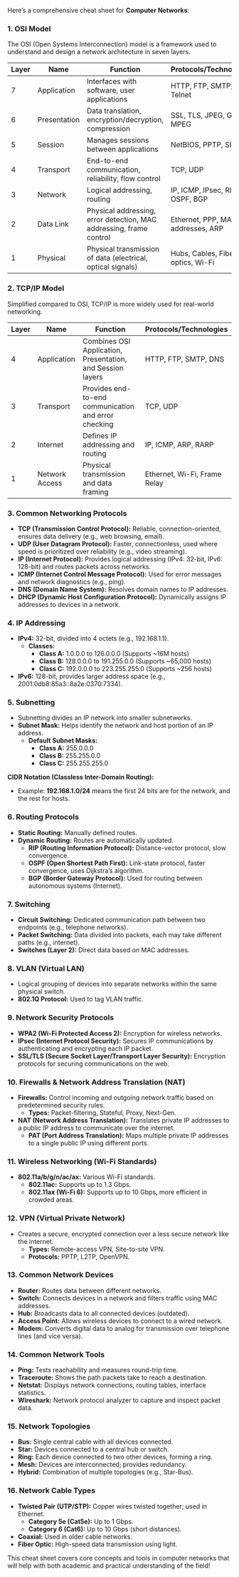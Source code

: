 Here’s a comprehensive cheat sheet for **Computer Networks**:

### 1. **OSI Model**
The OSI (Open Systems Interconnection) model is a framework used to understand and design a network architecture in seven layers.

| Layer | Name                  | Function                                                                          | Protocols/Technologies                          |
|-------|-----------------------|-----------------------------------------------------------------------------------|------------------------------------------------|
| 7     | Application            | Interfaces with software, user applications                                       | HTTP, FTP, SMTP, DNS, Telnet                   |
| 6     | Presentation           | Data translation, encryption/decryption, compression                              | SSL, TLS, JPEG, GIF, MPEG                      |
| 5     | Session                | Manages sessions between applications                                             | NetBIOS, PPTP, SIP                             |
| 4     | Transport              | End-to-end communication, reliability, flow control                               | TCP, UDP                                       |
| 3     | Network                | Logical addressing, routing                                                       | IP, ICMP, IPsec, RIP, OSPF, BGP                |
| 2     | Data Link              | Physical addressing, error detection, MAC addressing, frame control               | Ethernet, PPP, MAC addresses, ARP              |
| 1     | Physical               | Physical transmission of data (electrical, optical signals)                       | Hubs, Cables, Fiber optics, Wi-Fi              |

### 2. **TCP/IP Model**
Simplified compared to OSI, TCP/IP is more widely used for real-world networking.

| Layer | Name                  | Function                                                                          | Protocols/Technologies                          |
|-------|-----------------------|-----------------------------------------------------------------------------------|------------------------------------------------|
| 4     | Application            | Combines OSI Application, Presentation, and Session layers                        | HTTP, FTP, SMTP, DNS                           |
| 3     | Transport              | Provides end-to-end communication and error checking                              | TCP, UDP                                       |
| 2     | Internet               | Defines IP addressing and routing                                                 | IP, ICMP, ARP, RARP                            |
| 1     | Network Access         | Physical transmission and data framing                                            | Ethernet, Wi-Fi, Frame Relay                   |

### 3. **Common Networking Protocols**
- **TCP (Transmission Control Protocol):** Reliable, connection-oriented, ensures data delivery (e.g., web browsing, email).
- **UDP (User Datagram Protocol):** Faster, connectionless, used where speed is prioritized over reliability (e.g., video streaming).
- **IP (Internet Protocol):** Provides logical addressing (IPv4: 32-bit, IPv6: 128-bit) and routes packets across networks.
- **ICMP (Internet Control Message Protocol):** Used for error messages and network diagnostics (e.g., ping).
- **DNS (Domain Name System):** Resolves domain names to IP addresses.
- **DHCP (Dynamic Host Configuration Protocol):** Dynamically assigns IP addresses to devices in a network.

### 4. **IP Addressing**
- **IPv4:** 32-bit, divided into 4 octets (e.g., 192.168.1.1).
  - **Classes:**
    - **Class A:** 1.0.0.0 to 126.0.0.0 (Supports ~16M hosts)
    - **Class B:** 128.0.0.0 to 191.255.0.0 (Supports ~65,000 hosts)
    - **Class C:** 192.0.0.0 to 223.255.255.0 (Supports ~256 hosts)
- **IPv6:** 128-bit, provides larger address space (e.g., 2001:0db8:85a3::8a2e:0370:7334).

### 5. **Subnetting**
- Subnetting divides an IP network into smaller subnetworks.
- **Subnet Mask:** Helps identify the network and host portion of an IP address.
  - **Default Subnet Masks:**
    - **Class A:** 255.0.0.0
    - **Class B:** 255.255.0.0
    - **Class C:** 255.255.255.0

**CIDR Notation (Classless Inter-Domain Routing):**
- Example: **192.168.1.0/24** means the first 24 bits are for the network, and the rest for hosts.

### 6. **Routing Protocols**
- **Static Routing:** Manually defined routes.
- **Dynamic Routing:** Routes are automatically updated.
  - **RIP (Routing Information Protocol):** Distance-vector protocol, slow convergence.
  - **OSPF (Open Shortest Path First):** Link-state protocol, faster convergence, uses Dijkstra’s algorithm.
  - **BGP (Border Gateway Protocol):** Used for routing between autonomous systems (Internet).

### 7. **Switching**
- **Circuit Switching:** Dedicated communication path between two endpoints (e.g., telephone networks).
- **Packet Switching:** Data divided into packets, each may take different paths (e.g., internet).
- **Switches (Layer 2):** Direct data based on MAC addresses.

### 8. **VLAN (Virtual LAN)**
- Logical grouping of devices into separate networks within the same physical switch.
- **802.1Q Protocol:** Used to tag VLAN traffic.

### 9. **Network Security Protocols**
- **WPA2 (Wi-Fi Protected Access 2):** Encryption for wireless networks.
- **IPsec (Internet Protocol Security):** Secures IP communications by authenticating and encrypting each IP packet.
- **SSL/TLS (Secure Socket Layer/Transport Layer Security):** Encryption protocols for securing communications on the web.

### 10. **Firewalls & Network Address Translation (NAT)**
- **Firewalls:** Control incoming and outgoing network traffic based on predetermined security rules.
  - **Types:** Packet-filtering, Stateful, Proxy, Next-Gen.
- **NAT (Network Address Translation):** Translates private IP addresses to a public IP address to communicate over the internet.
  - **PAT (Port Address Translation):** Maps multiple private IP addresses to a single public IP using different ports.

### 11. **Wireless Networking (Wi-Fi Standards)**
- **802.11a/b/g/n/ac/ax:** Various Wi-Fi standards.
  - **802.11ac:** Supports up to 1.3 Gbps.
  - **802.11ax (Wi-Fi 6):** Supports up to 10 Gbps, more efficient in crowded areas.

### 12. **VPN (Virtual Private Network)**
- Creates a secure, encrypted connection over a less secure network like the internet.
  - **Types:** Remote-access VPN, Site-to-site VPN.
  - **Protocols:** PPTP, L2TP, OpenVPN.

### 13. **Common Network Devices**
- **Router:** Routes data between different networks.
- **Switch:** Connects devices in a network and filters traffic using MAC addresses.
- **Hub:** Broadcasts data to all connected devices (outdated).
- **Access Point:** Allows wireless devices to connect to a wired network.
- **Modem:** Converts digital data to analog for transmission over telephone lines (and vice versa).

### 14. **Common Network Tools**
- **Ping:** Tests reachability and measures round-trip time.
- **Traceroute:** Shows the path packets take to reach a destination.
- **Netstat:** Displays network connections, routing tables, interface statistics.
- **Wireshark:** Network protocol analyzer to capture and inspect packet data.

### 15. **Network Topologies**
- **Bus:** Single central cable with all devices connected.
- **Star:** Devices connected to a central hub or switch.
- **Ring:** Each device connected to two other devices, forming a ring.
- **Mesh:** Devices are interconnected; provides redundancy.
- **Hybrid:** Combination of multiple topologies (e.g., Star-Bus).

### 16. **Network Cable Types**
- **Twisted Pair (UTP/STP):** Copper wires twisted together; used in Ethernet.
  - **Category 5e (Cat5e):** Up to 1 Gbps.
  - **Category 6 (Cat6):** Up to 10 Gbps (short distances).
- **Coaxial:** Used in older cable networks.
- **Fiber Optic:** High-speed data transmission using light.

This cheat sheet covers core concepts and tools in computer networks that will help with both academic and practical understanding of the field!
